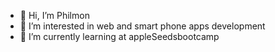 - 👋 Hi, I’m Philmon
- 👀 I’m interested in web and smart phone apps development
- 🌱 I’m currently learning at appleSeedsbootcamp


<!---
Philmon43/Philmon43 is a ✨ special ✨ repository because its `README.md` (this file) appears on your GitHub profile.
You can click the Preview link to take a look at your changes.
--->
